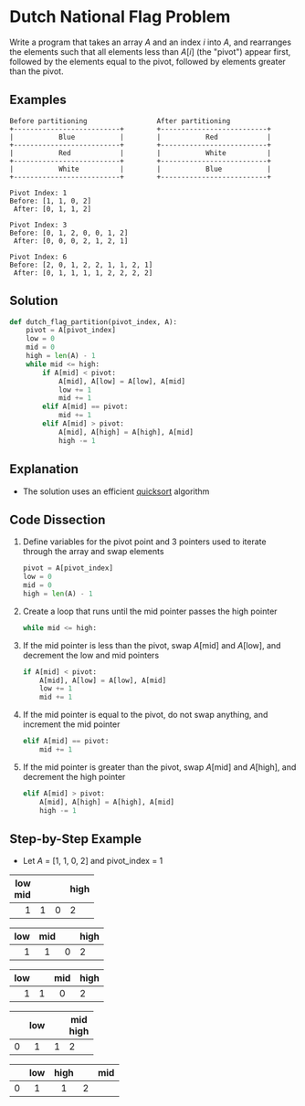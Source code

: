# Dutch National Flag Problem
Write a program that takes an array _A_ and an index _i_ into _A_, and rearranges the elements such that all elements less than _A_[_i_] (the "pivot") appear first, followed by the elements equal to the pivot, followed by elements greater than the pivot.  
  
## Examples
```
Before partitioning                 After partitioning
+--------------------------+        +--------------------------+
|           Blue           |        |           Red            |
+--------------------------+        +--------------------------+
|           Red            |        |           White          |
+--------------------------+        +--------------------------+
|           White          |        |           Blue           |
+--------------------------+        +--------------------------+
```
```
Pivot Index: 1
Before: [1, 1, 0, 2]
 After: [0, 1, 1, 2]

Pivot Index: 3
Before: [0, 1, 2, 0, 0, 1, 2]
 After: [0, 0, 0, 2, 1, 2, 1]

Pivot Index: 6
Before: [2, 0, 1, 2, 2, 1, 1, 2, 1]
 After: [0, 1, 1, 1, 1, 2, 2, 2, 2]
```
  
## Solution
```python
def dutch_flag_partition(pivot_index, A):
    pivot = A[pivot_index]
    low = 0
    mid = 0
    high = len(A) - 1
    while mid <= high:
        if A[mid] < pivot:
            A[mid], A[low] = A[low], A[mid]
            low += 1
            mid += 1
        elif A[mid] == pivot:
            mid += 1
        elif A[mid] > pivot:
            A[mid], A[high] = A[high], A[mid]
            high -= 1
```
  
## Explanation
* The solution uses an efficient [quicksort](https://opendatastructures.org/ods-python/11_1_Comparison_Based_Sorti.html#49745) algorithm  
  
## Code Dissection
1. Define variables for the pivot point and 3 pointers used to iterate through the array and swap elements  
    ```python
    pivot = A[pivot_index]
    low = 0
    mid = 0
    high = len(A) - 1
    ```
2. Create a loop that runs until the mid pointer passes the high pointer  
    ```python
    while mid <= high:
    ```
3. If the mid pointer is less than the pivot, swap _A_[mid] and _A_[low], and decrement the low and mid pointers  
    ```python
    if A[mid] < pivot:
        A[mid], A[low] = A[low], A[mid]
        low += 1
        mid += 1
    ```
4. If the mid pointer is equal to the pivot, do not swap anything, and increment the mid pointer  
    ```python
    elif A[mid] == pivot:
        mid += 1
    ```
5. If the mid pointer is greater than the pivot, swap _A_[mid] and _A_[high], and decrement the high pointer  
    ```python
    elif A[mid] > pivot:
        A[mid], A[high] = A[high], A[mid]
        high -= 1
    ```
  
## Step-by-Step Example
* Let _A_ = [1, 1, 0, 2] and pivot_index = 1  

|low </br> mid|   |   |high|
|------------:|---|---|----|
|           1 | 1 | 0 | 2  |

| low| mid |   |high|
|---:|:---:|---|----|
|  1 |  1  | 0 | 2  |

| low|   | mid |high|
|---:|---|:---:|----|
|  1 | 1 |  0  | 2  |

|   | low |   |mid </br> high|
|---|:---:|---|--------------|
| 0 |  1  | 1 | 2            |

|   | low | high |   |mid|
|---|:---:|:----:|---|---|
| 0 |  1  |  1   | 2 |   |